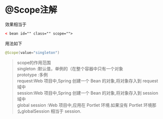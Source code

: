 <!-- ---
title: Scope注解
tags: 
- Scope注解
categories: 
- Spring 
--- -->

# @Scope注解

效果相当于
```xml
< bean id="" class="" scope="">
```

用法如下
```java
@Scope(value="singleton")
```

>scope的作用范围  
>singleton :默认值，单例的（在整个容器中只有一个对象  
>prototype :多例  
>request:Web 项目中,Spring 创建一个 Bean 的对象,将对象存入到 request 域中  
>session:Web 项目中,Spring 创建一个 Bean 的对象,将对象存入到 session 域中  
>global session	:Web 项目中,应用在 Portlet 环境.如果没有 Portlet 环境那么globalSession 相当于 session.
